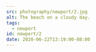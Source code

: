 ```yaml
---
src: photography/newport/2.jpg
alt: The beach on a cloudy day.
tags: 
  - newport
id: newport/2
date: 2020-06-22T13:19:00-08:00
---
```

